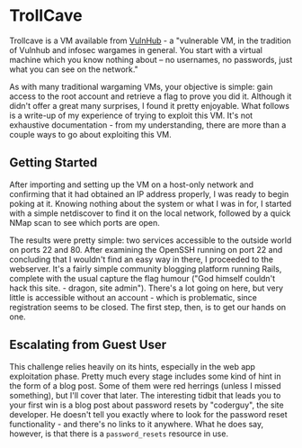 # TrollCave

Trollcave is a VM available from [VulnHub](https://www.vulnhub.com/entry/trollcave-12,230/) - a  "vulnerable VM, in the tradition of Vulnhub and infosec wargames in general. You start with a virtual machine which you know nothing about – no usernames, no passwords, just what you can see on the network."

As with many traditional wargaming VMs, your objective is simple: gain access to the root account and retrieve a flag to prove you did it. Although it didn't offer a great many surprises, I found it pretty enjoyable. What follows is a write-up of my experience of trying to exploit this VM. It's not exhaustive documentation - from my understanding, there are more than a couple ways to go about exploiting this VM.

## Getting Started

After importing and setting up the VM on a host-only network and confirming that it had obtained an IP address properly, I was ready to begin poking at it. Knowing nothing about the system or what I was in for, I started with a simple netdiscover to find it on the local network, followed by a quick NMap scan to see which ports are open.

The results were pretty simple: two services accessible to the outside world on ports 22 and 80. After examining the OpenSSH running on port 22 and concluding that I wouldn't find an easy way in there, I proceeded to the webserver. It's a fairly simple community blogging platform running Rails, complete with the usual capture the flag humour ("God himself couldn't hack this site. - dragon, site admin"). There's a lot going on here, but very little is accessible without an account - which is problematic, since registration seems to be closed. The first step, then, is to get our hands on one.

## Escalating from Guest User

This challenge relies heavily on its hints, especially in the web app exploitation phase. Pretty much every stage includes some kind of hint in the form of a blog post. Some of them were red herrings (unless I missed something), but I'll cover that later. The interesting tidbit that leads you to your first win is a blog post about password resets by "coderguy", the site developer. He doesn't tell you exactly where to look for the password reset functionality - and there's no links to it anywhere. What he does say, however, is that there is a `password_resets` resource in use.
